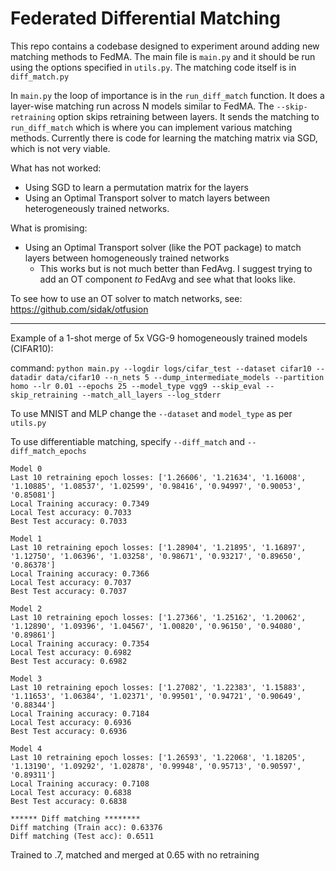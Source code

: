 # Federated Differential Matching

This repo contains a codebase designed to experiment around adding new matching methods to FedMA. The main file is `main.py` and it should be run using the options specified in `utils.py`. The matching code itself is in `diff_match.py`

In `main.py` the loop of importance is in the `run_diff_match` function. It does a layer-wise matching run across N models similar to FedMA. The `--skip-retraining` option skips retraining between layers. It sends the matching to `run_diff_match` which is where you can implement various matching methods. Currently there is code for learning the matching matrix via SGD, which is not very viable.

What has not worked:
- Using SGD to learn a permutation matrix for the layers
- Using an Optimal Transport solver to match layers between heterogeneously trained networks.

What is promising:

- Using an Optimal Transport solver (like the POT package) to match layers between homogeneously trained networks
    - This works but is not much better than FedAvg. I suggest trying to add an OT component _to_ FedAvg and see what that looks like.

To see how to use an OT solver to match networks, see: https://github.com/sidak/otfusion

-----

Example of a 1-shot merge of 5x VGG-9 homogeneously trained models (CIFAR10):

command: `python main.py --logdir logs/cifar_test --dataset cifar10 --datadir data/cifar10 --n_nets 5 --dump_intermediate_models --partition homo --lr 0.01 --epochs 25 --model_type vgg9 --skip_eval --skip_retraining --match_all_layers --log_stderr`

To use MNIST and MLP change the `--dataset` and `model_type` as per `utils.py`

To use differentiable matching, specify `--diff_match` and `--diff_match_epochs`

```
Model 0
Last 10 retraining epoch losses: ['1.26606', '1.21634', '1.16008', '1.10885', '1.08537', '1.02599', '0.98416', '0.94997', '0.90053', '0.85081']
Local Training accuracy: 0.7349
Local Test accuracy: 0.7033
Best Test accuracy: 0.7033

Model 1
Last 10 retraining epoch losses: ['1.28904', '1.21895', '1.16897', '1.12750', '1.06396', '1.03258', '0.98671', '0.93217', '0.89650', '0.86378']
Local Training accuracy: 0.7366
Local Test accuracy: 0.7037
Best Test accuracy: 0.7037

Model 2
Last 10 retraining epoch losses: ['1.27366', '1.25162', '1.20062', '1.12890', '1.09396', '1.04567', '1.00820', '0.96150', '0.94080', '0.89861']
Local Training accuracy: 0.7354
Local Test accuracy: 0.6982
Best Test accuracy: 0.6982

Model 3
Last 10 retraining epoch losses: ['1.27082', '1.22383', '1.15883', '1.11653', '1.06384', '1.02371', '0.99501', '0.94721', '0.90649', '0.88344']
Local Training accuracy: 0.7184
Local Test accuracy: 0.6936
Best Test accuracy: 0.6936

Model 4
Last 10 retraining epoch losses: ['1.26593', '1.22068', '1.18205', '1.13190', '1.09292', '1.02878', '0.99948', '0.95713', '0.90597', '0.89311']
Local Training accuracy: 0.7108
Local Test accuracy: 0.6838
Best Test accuracy: 0.6838

****** Diff matching ******** 
Diff matching (Train acc): 0.63376
Diff matching (Test acc): 0.6511
```

Trained to .7, matched and merged at 0.65 with no retraining